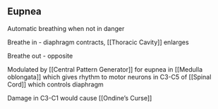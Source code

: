 ## Eupnea
Automatic breathing when not in danger

Breathe in - diaphragm contracts, [[Thoracic Cavity]] enlarges

Breathe out - opposite

Modulated by [[Central Pattern Generator]] for eupnea in [[Medulla oblongata]] which gives rhythm to motor neurons in C3-C5 of [[Spinal Cord]] which controls diaphragm

Damage in C3-C1 would cause [[Ondine’s Curse]]
